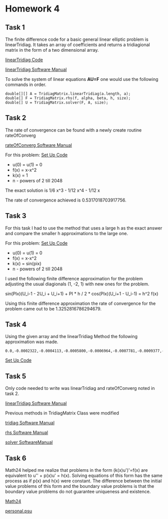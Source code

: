# Homework 4

## Task 1

The finite difference code for a basic general linear elliptic problem is linearTridiag. It takes an array of coefficients and returns a 
tridiagional matrix in the form of a two dimensional array.

[linearTridiag Code](https://github.com/clarissalabrum/math5620/blob/master/homework/hw4/TridiagMatrix.java)

[linearTridiag Software Manual](https://github.com/clarissalabrum/math5620/blob/master/homework/hw4/linearTridiag.md)

To solve the system of linear equations **AU=F** one would use the following 
commands in order.

    double[][] A = TridiagMatrix.linearTridiag(a.length, a);
    double[] F = TridiagMatrix.rhs(f, alpha, beta, h, size);
    double[] U = TridiagMatrix.solver(F, A, size);

## Task 2

The rate of convergence can be found with a newly create routine rateOfConverg

[rateOfConverg Software Manual](https://github.com/clarissalabrum/math5620/blob/master/homework/hw4/rateOfConverg.md)

For this problem:
[Set Up Code](https://github.com/clarissalabrum/math5620/blob/master/homework/hw4/task2_main.java)
* u(0) = u(1) = 0
* f(x) = x-x^2
* k(x) = 1
* n - powers of 2 till 2048

The exact solution is 1/6 x^3 - 1/12 x^4 - 1/12 x

The rate of convergence achieved is 0.5317018703917756.

## Task 3

For this task I had to use the method that uses a large h as the exact answer and
compare the smaller h approximations to the large one.

For this problem:
[Set Up Code](https://github.com/clarissalabrum/math5620/blob/master/homework/hw4/task3_main.java)
* u(0) = u(1) = 0
* f(x) = x-x^2
* k(x) = sin(pix)
* n - powers of 2 till 2048

I used the following finite difference approximation for the problem adjusting the 
usual diagionals (1, -2, 1) with new ones for the problem.

sin(PIx)(U_i-1 - 2U_i + U_i+1) + PI * h / 2 * cos(PIx)(U_i+1 - U_i-1) = h^2 f(x)

Using this finite difference approximation the rate of convergence for the problem came out to be 1.3252816786294679.

## Task 4

Using the given array and the linearTridiag Method the following approximation was made.

    0.0,-0.0002322,-0.0004113,-0.0005800,-0.0006964,-0.0007781,-0.0009377,-0.0011408,-0.0012541,-0.0013643,-0.0015365,-0.0018394,-0.0019506,-0.0020338,-0.0021218,-0.0022514,-0.0025812,-0.0029172,-0.0030823,-0.0031791,-0.0032765,-0.0033690,-0.0034446,-0.0035130,-0.0035776,-0.0036712,-0.0038256,-0.0039150,-0.0040091,-0.0043694,-0.0046112,-0.0047290,-0.0048222,-0.0049595,-0.0051204,-0.0051945,-0.0052497,-0.0053024,-0.0053740,-0.0055470,-0.0056338,-0.0057179,-0.0057889,-0.0058311,-0.0058729,-0.0059067,-0.0059474,-0.0060387,-0.0061119,-0.0061628,-0.0062022,-0.0062286,-0.0062684,-0.0063066,-0.0063305,-0.0063749,-0.0064128,-0.0064285,-0.0064422,-0.0064667,-0.0064893,-0.0065051,-0.0065149,-0.0065200,-0.0065231,-0.0065244,-0.0065236,-0.0065201,-0.0065138,-0.0065037,-0.0064917,-0.0064814,-0.0064656,-0.0064486,-0.0064276,-0.0064005,-0.0063720,-0.0063421,-0.0062982,-0.0062494,-0.0062226,-0.0061818,-0.0058881,-0.0058036,-0.0057681,-0.0057164,-0.0056385,-0.0055904,-0.0055358,-0.0054859,-0.0054466,-0.0053944,-0.0053424,-0.0052639,-0.0051074,-0.0050491,-0.0049755,-0.0048882,-0.0047722,-0.0040032,-0.0038323,-0.0036513,-0.0034507,-0.0032233,-0.0029869,-0.0028916,-0.0028093,-0.0026374,-0.0025175,-0.0024480,-0.0023547,-0.0022469,-0.0021300,-0.0019790,-0.0018582,-0.0017234,-0.0016261,-0.0015621,-0.0014497,-0.0012576,-0.0011474,-0.0010541,-0.0009238,-0.0005818,-0.0003899,-0.0003010,-0.0002294,-0.0001178,0.0
    
[Set Up Code](https://github.com/clarissalabrum/math5620/blob/master/homework/hw4/task4_main.java)

    
## Task 5

Only code needed to write was linearTridiag and rateOfConverg noted in task 2.

[linearTridiag Software Manual](https://github.com/clarissalabrum/math5620/blob/master/homework/hw4/linearTridiag.md)

Previous methods in TridiagMatrix Class were modified

[tridiag Software Manual](https://github.com/clarissalabrum/math5620/blob/master/homework/hw2/tridiag.md)

[rhs Software Manual](https://github.com/clarissalabrum/math5620/blob/master/homework/hw2/rhs.md)

[solver SoftwareManual](https://github.com/clarissalabrum/math5620/blob/master/homework/hw2/solver.md)

## Task 6

Math24 helped me realize that problems in the form (k(x)u')'=f(x) are 
equivalent to u'' + p(x)u' = h(x). Solving equations of this form has the 
same process as if p(x) and h(x) were constant. The difference between
the initial value problems of this form and the boundary value problems
is that the boundary value problems do not guarantee uniqueness and existence.

[Math24](https://www.math24.net/second-order-linear-homogeneous-differential-equations-constant-coefficients/)

[personal.psu](http://www.personal.psu.edu/sxt104/class/Math251/Notes-2nd%20order%20ODE%20pt1.pdf)
